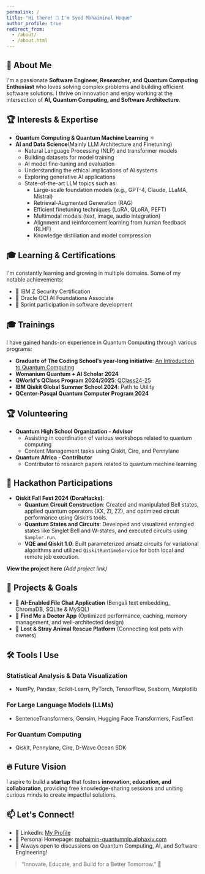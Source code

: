 ```yaml
---
permalink: /
title: "Hi there! 👋 I'm Syed Mohaiminul Hoque"
author_profile: true
redirect_from: 
  - /about/
  - /about.html
---
```


## 🚀 About Me
I'm a passionate **Software Engineer, Researcher, and Quantum Computing Enthusiast** who loves solving complex problems and building efficient software solutions. I thrive on innovation and enjoy working at the intersection of **AI, Quantum Computing, and Software Architecture**.

## 🏆 Interests & Expertise
- **Quantum Computing & Quantum Machine Learning** ⚛️
- **AI and Data Science**(Mainly LLM Architecture and Finetuning)
  - Natural Language Processing (NLP) and transformer models
  - Building datasets for model training
  - AI model fine-tuning and evaluation
  - Understanding the ethical implications of AI systems
  - Exploring generative AI applications
  - State-of-the-art LLM topics such as:
    - Large-scale foundation models (e.g., GPT-4, Claude, LLaMA, Mistral)
    - Retrieval-Augmented Generation (RAG)
    - Efficient finetuning techniques (LoRA, QLoRA, PEFT)
    - Multimodal models (text, image, audio integration)
    - Alignment and reinforcement learning from human feedback (RLHF)
    - Knowledge distillation and model compression

## 🎓 Learning & Certifications
I'm constantly learning and growing in multiple domains. Some of my notable achievements:
- 📜 IBM Z Security Certification
- 📜 Oracle OCI AI Foundations Associate
- 📜 Sprint participation in software development

## 🎓 Trainings
I have gained hands-on experience in Quantum Computing through various programs:
- **Graduate of The Coding School's year-long initiative**: [An Introduction to Quantum Computing](https://www.qubitbyqubit.org/programs)
- **Womanium Quantum + AI Scholar 2024**
- **QWorld's QClass Program 2024/2025**: [QClass24-25](https://qworld.net/qclass24-25/)
- **IBM Qiskit Global Summer School 2024**: Path to Utility
- **QCenter-Pasqal Quantum Computer Program 2024**

## 🏆 Volunteering
- **Quantum High School Organization - Advisor**
  - Assisting in coordination of various workshops related to quantum computing
  - Content Management tasks using Qiskit, Cirq, and Pennylane
- **Quantum Africa - Contributor**
  - Contributor to research papers related to quantum machine learning

## 🏅 Hackathon Participations
- **Qiskit Fall Fest 2024 (DoraHacks)**:
  - **Quantum Circuit Construction**: Created and manipulated Bell states, applied quantum operators (XX, ZI, ZZ), and optimized circuit performance using Qiskit’s tools.
  - **Quantum States and Circuits**: Developed and visualized entangled states like Singlet Bell and W-states, and executed circuits using `Sampler.run`.
  - **VQE and Qiskit 1.0**: Built parameterized ansatz circuits for variational algorithms and utilized `QiskitRuntimeService` for both local and remote job execution.

**View the project here** *(Add project link)*

## 📌 Projects & Goals
- 🚀 **AI-Enabled File Chat Application** (Bengali text embedding, ChromaDB, SQLite & MySQL)
- 🏥 **Find Me a Doctor App** (Optimized performance, caching, memory management, and well-architected design)
- 🐾 **Lost & Stray Animal Rescue Platform** (Connecting lost pets with owners)

## 🛠 Tools I Use
### **Statistical Analysis & Data Visualization**
- NumPy, Pandas, Scikit-Learn, PyTorch, TensorFlow, Seaborn, Matplotlib

### **For Large Language Models (LLMs)**
- SentenceTransformers, Gensim, Hugging Face Transformers, FastText

### **For Quantum Computing**
- Qiskit, Pennylane, Cirq, D-Wave Ocean SDK

## 🔥 Future Vision
I aspire to build a **startup** that fosters **innovation, education, and collaboration**, providing free knowledge-sharing sessions and uniting curious minds to create impactful solutions.

## 📫 Let's Connect!
- 💼 LinkedIn: [My Profile](https://www.linkedin.com/in/syed-mohaiminul-hoque-3397721ba/)
- 📝 Personal Homepage: [mohaimin-quantumnlp.alphaxiv.com](#)
- 💬 Always open to discussions on Quantum Computing, AI, and Software Engineering!

> "Innovate, Educate, and Build for a Better Tomorrow." 🚀
